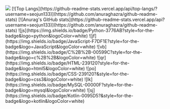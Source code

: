 <img src="https://capsule-render.vercel.app/api?type=slice&color=&color=auto&height=120&section=header&text=print(%20'Welcome%20to%20Seojun's%20GitHub!!%20')&fontSize=70" />
[![Top Langs](https://github-readme-stats.vercel.app/api/top-langs/?username=seojun133)](https://github.com/anuraghazra/github-readme-stats)
[![Anurag's GitHub stats](https://github-readme-stats.vercel.app/api?username=seojun133)](https://github.com/anuraghazra/github-readme-stats)
![js](https://img.shields.io/badge/Python-3776AB?style=for-the-badge&logo=python&logoColor=white)
![jf](https://img.shields.io/badge/JavaScript-F7DF1E?style=for-the-badge&logo=JavaScript&logoColor=white)
![vb](https://img.shields.io/badge/C%2B%2B-00599C?style=for-the-badge&logo=c%2B%2B&logoColor=white)
![qr](https://img.shields.io/badge/HTML-239120?style=for-the-badge&logo=html5&logoColor=white)
![po](https://img.shields.io/badge/CSS-239120?&style=for-the-badge&logo=css3&logoColor=white)
![lk](https://img.shields.io/badge/MySQL-00000F?style=for-the-badge&logo=mysql&logoColor=white)
![sj](https://img.shields.io/badge/Kotlin-0095D5?&style=for-the-badge&logo=kotlin&logoColor=white)
